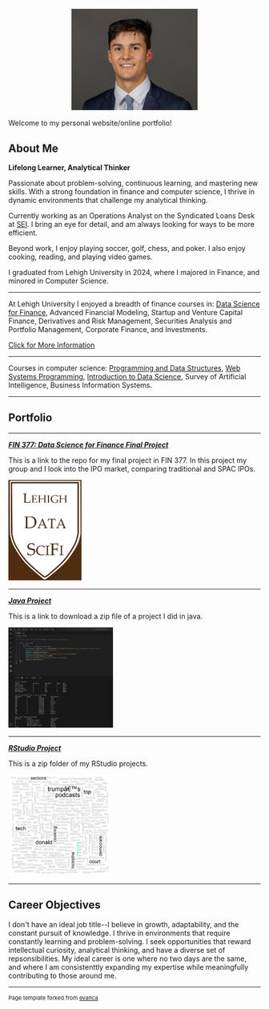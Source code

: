 <p style="text-align:center;">
  <img class="img-circle" src="/images/Headshot.jpg" width="50%">
</p>

Welcome to my personal website/online portfolio!

## About Me

**Lifelong Learner, Analytical Thinker**

Passionate about problem-solving, continuous learning, and mastering new skills. With a strong foundation in finance and computer science, I thrive in dynamic environments that challenge my analytical thinking.

Currently working as an Operations Analyst on the Syndicated Loans Desk at [SEI](https://www.seic.com/). I bring an eye for detail, and am always looking for ways to be more efficient. 

Beyond work, I enjoy playing soccer, golf, chess, and poker. I also enjoy cooking, reading, and playing video games.

I graduated from Lehigh University in 2024, where I majored in Finance, and minored in Computer Science.

---

At Lehigh University I enjoyed a breadth of finance courses in: [Data Science for Finance](https://ledatascifi.github.io/ledatascifi-2024/content/frontpage.html), Advanced Financial Modeling, Startup and Venture Capital Finance, Derivatives and Risk Management, Securities Analysis and Portfolio Management, Corporate Finance, and Investments. 

[Click for More Information](https://catalog.lehigh.edu/coursesprogramsandcurricula/businessandeconomics/finance/#courseinventory)

---

Courses in computer science: [Programming and Data Structures](https://engineering.lehigh.edu/cse/academics/course-index/cse-17-programming-and-data-structures-3), [Web Systems Programming](https://engineering.lehigh.edu/cse/academics/course-index/cse-264-web-systems-programming-3), [Introduction to Data Science](https://engineering.lehigh.edu/cse/academics/course-index/cse-160-introduction-data-science-3), Survey of Artificial Intelligence, Business Information Systems.

<!-- Upload your own photo and change the path -->



---

## Portfolio

---

_**[FIN 377: Data Science for Finance Final Project](https://github.com/ZiggyFloydLee/FIN377-FinalProject-Team12)**_

This is a link to the repo for my final project in FIN 377. In this project my group and I look into the IPO market, comparing traditional and SPAC IPOs.

<img src="/images/FIN377Logo.png" height= "200"/>

---

_**[Java Project](/portfolio/Java.zip)**_

This is a link to download a zip file of a project I did in java.

<img src="/images/JavaProjectScreenshot.png" height= "200"/>

---

_**[RStudio Project](/portfolio/R.zip)**_

This is a zip folder of my RStudio projects.

<img src="/images/NYTWordCloud.png" height="200"/>

---

## Career Objectives

I don't have an ideal job title--I believe in growth, adaptability, and the constant pursuit of knowledge. I thrive in environments that require constantly learning and problem-solving. I seek opportunities that reward intellectual curiosity, analytical thinking, and have a diverse set of repsonsibilities. My ideal career is one where no two days are the same, and where I am consistenttly expanding my expertise while meaningfully contributing to those around me.

---
<p style="font-size:11px">Page template forked from <a href="https://github.com/evanca/quick-portfolio">evanca</a></p>
<!-- Remove above link if you don't want to attibute -->
